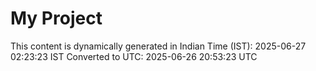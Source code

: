 # My Project

This content is dynamically generated in Indian Time (IST): 2025-06-27 02:23:23 IST
Converted to UTC: 2025-06-26 20:53:23 UTC
